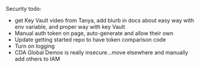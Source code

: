 Security todo:
- get Key Vault video from Tanya, add blurb in docs about easy way with env variable, and proper way with key Vault
- Manual auth token on page, auto-generate and allow their own
- Update getting started repo to have token comparison code
- Turn on logging
- CDA Global Demos is really insecure...move elsewhere and manually add others to IAM
